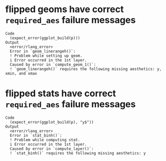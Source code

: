 # flipped geoms have correct `required_aes` failure messages

    Code
      (expect_error(ggplot_build(p)))
    Output
      <error/rlang_error>
      Error in `geom_linerangeh()`:
      ! Problem while setting up geom.
      i Error occurred in the 1st layer.
      Caused by error in `compute_geom_1()`:
      ! `geom_linerangeh()` requires the following missing aesthetics: y, xmin, and xmax

# flipped stats have correct `required_aes` failure messages

    Code
      (expect_error(ggplot_build(p), "y$"))
    Output
      <error/rlang_error>
      Error in `stat_binh()`:
      ! Problem while computing stat.
      i Error occurred in the 1st layer.
      Caused by error in `compute_layer()`:
      ! `stat_binh()` requires the following missing aesthetics: y

